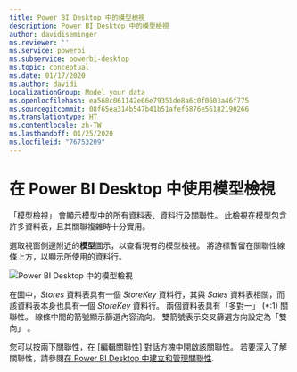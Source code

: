 ```yaml
---
title: Power BI Desktop 中的模型檢視
description: Power BI Desktop 中的模型檢視
author: davidiseminger
ms.reviewer: ''
ms.service: powerbi
ms.subservice: powerbi-desktop
ms.topic: conceptual
ms.date: 01/17/2020
ms.author: davidi
LocalizationGroup: Model your data
ms.openlocfilehash: ea568c061142e66e79351de8a6c0f0603a46f775
ms.sourcegitcommit: 08f65ea314b547b41b51afef6876e56182190266
ms.translationtype: HT
ms.contentlocale: zh-TW
ms.lasthandoff: 01/25/2020
ms.locfileid: "76753209"
---
```

# <a name="work-with-model-view-in-power-bi-desktop"></a>在 Power BI Desktop 中使用模型檢視

「模型檢視」  會顯示模型中的所有資料表、資料行及關聯性。 此檢視在模型包含許多資料表，且其關聯複雜時十分實用。

選取視窗側邊附近的**模型**圖示，以查看現有的模型檢視。 將游標暫留在關聯性線條上方，以顯示所使用的資料行。

![Power BI Desktop 中的模型檢視](media/desktop-relationship-view/model-view-full-screen.png)

在圖中，*Stores* 資料表具有一個 *StoreKey* 資料行，其與 *Sales* 資料表相關，而該資料表本身也具有一個 *StoreKey* 資料行。 兩個資料表具有「多對一」  (\*:1) 關聯性。 線條中間的箭號顯示篩選內容流向。 雙箭號表示交叉篩選方向設定為「雙向」  。

您可以按兩下關聯性，在 [編輯關聯性]  對話方塊中開啟該關聯性。 若要深入了解關聯性，請參閱[在 Power BI Desktop 中建立和管理關聯性](desktop-create-and-manage-relationships.md).
